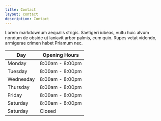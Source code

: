 ```yaml
---
title: Contact
layout: contact
description: Contact
---
```


Lorem markdownum aequalis strigis. Saetigeri iubeas, vultu huic alvum nondum de obside ut laniavit arbor palmis, cum quin. Rupes vetat videndo, armigerae crimen habet Priamum nec.

| Day       | Opening Hours   |
| --------- | --------------- |
| Monday    | 8:00am - 8:00pm |
| Tuesday   | 8:00am - 8:00pm |
| Wednesday | 8:00am - 8:00pm |
| Thursday  | 8:00am - 8:00pm |
| Friday    | 8:00am - 8:00pm |
| Saturday  | 8:00am - 8:00pm |
| Saturday  | Closed          |
